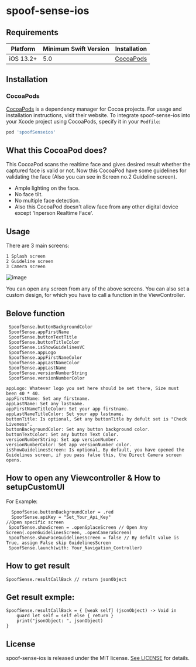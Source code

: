 # spoof-sense-ios

## Requirements

| Platform | Minimum Swift Version | Installation
| --- | --- | --- |
| iOS 13.2+ | 5.0 | [CocoaPods](#cocoapods)

## Installation

### CocoaPods

[CocoaPods](https://cocoapods.org) is a dependency manager for Cocoa projects. For usage and installation instructions, visit their website. To integrate spoof-sense-ios into your Xcode project using CocoaPods, specify it in your `Podfile`:

```ruby
pod 'spoofSenseios'
```

## What this CocoaPod does?
This CocoaPod scans the realtime face and gives desired result whether the captured face is valid or not.
 Now this CocoaPod have some guidelines for validating the face (Also you can see in Screen no.2 Guideline screen).
 - Ample lighting on the face.
 - No face tilt.
 - No multiple face detection.
 - Also this CocoaPod doesn't allow face from any other digital device except 'Inperson Realtime Face'.


## Usage


There are 3 main screens:
```
1 Splash screen
2 Guideline screen
3 Camera screen
```
![image](https://user-images.githubusercontent.com/104752632/218302185-0fc9f765-41df-4e6f-853b-34b6f2d0e5c8.jpg)


You can open any screen from any of the above screens.
You can also set a custom design, for which you have to call a function in the ViewController.

## Belove function

```
 SpoofSense.buttonBackgroundColor
 SpoofSense.appFirstName
 SpoofSense.buttonTextTitle
 SpoofSense.buttonTitleColor
 SpoofSense.isShowGuidelinesVC
 SpoofSense.appLogo
 SpoofSense.appFirstNameColor
 SpoofSense.appLastNameColor
 SpoofSense.appLastName
 SpoofSense.versionNumberString
 SpoofSense.versionNumberColor
```

```
appLogo: Whatever logo you set here should be set there, Size must been 40 * 40.
appFirstName: Set any firstname.
appLastName: Set any lastname.
appFirstNameTitleColor: Set your app firstname.
appLastNameTitleColor: Set your app lastname.
buttonTitle: Is optional, Set any buttonTitle by defult set is "Check Liveness".
buttonBackgroundColor: Set any button background color.
buttonTextColor: Set any button Text Color.
versionNumberString: Set app versionNumber.
versionNumberColor: Set app versionNumber color.
isShowGuidelinesScreen: Is optional, By default, you have opened the Guidelines screen, if you pass false this, the Direct Camera screen opens.
```

## How to open any Viewcontroller & How to setupCustomUI 

For Example:
```
  SpoofSense.buttonBackgroundColor = .red
  SpoofSense.apiKey = "Set_Your_Api_Key"
//Open specific screen
 SpoofSense.showScreen = .openSplaceScreen // Open Any Screen(.openGuidelinesScreen, .openCameraScreen)
 SpoofSense.showFaceGuidelinesScreen = false // By defult value is True, assign False skip GuidelinesScreen
 SpoofSense.launch(with: Your_Navigation_Controller)
```

## How to get result 

```
SpoofSense.resultCallBack // return jsonObject
```

## Get result exmple:
```
SpoofSense.resultCallBack = { [weak self] (jsonObject) -> Void in
    guard let self = self else { return }
    print("jsonObject: ", jsonObject)
}
```

## License

spoof-sense-ios is released under the MIT license. [See LICENSE](http://www.opensource.org/licenses/MIT) for details.
